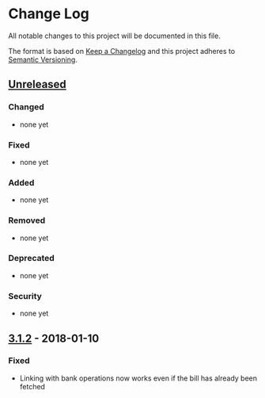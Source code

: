 # Change Log
All notable changes to this project will be documented in this file.

The format is based on [Keep a Changelog](http://keepachangelog.com/)
and this project adheres to [Semantic Versioning](http://semver.org/).

## [Unreleased]

### Changed
- none yet

### Fixed
- none yet

### Added
- none yet

### Removed
- none yet

### Deprecated
- none yet

### Security
- none yet


## [3.1.2] - 2018-01-10
### Fixed
- Linking with bank operations now works even if the bill has already been fetched

[Unreleased]: https://github.com/cozy/cozy-konnector-libs/compare/v3.1.2...HEAD
[3.1.2]: https://github.com/cozy/cozy-konnector-libs/compare/v3.1.2...8b00eda

